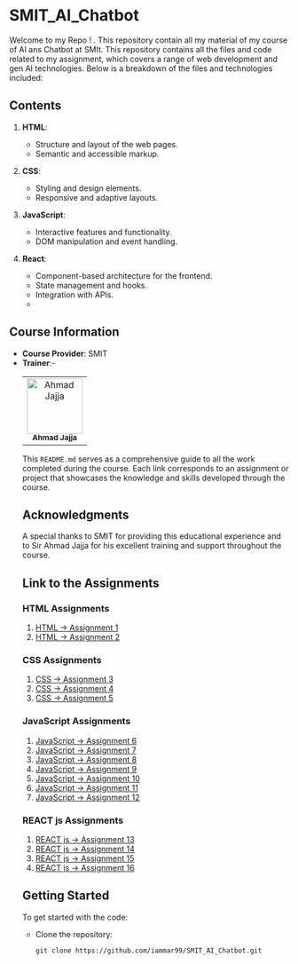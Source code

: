 # SMIT_AI_Chatbot 

Welcome to my Repo ! . This repository contain all my material of my course of AI ans Chatbot at SMIt.
This repository contains all the files and code related to my assignment, which covers a range of web development and gen AI technologies. Below is a breakdown of the files and technologies included:

## Contents

1. **HTML**: 
   - Structure and layout of the web pages.
   - Semantic and accessible markup.

2. **CSS**:
   - Styling and design elements.
   - Responsive and adaptive layouts.

3. **JavaScript**:
   - Interactive features and functionality.
   - DOM manipulation and event handling.

4. **React**:
   - Component-based architecture for the frontend.
   - State management and hooks.
   - Integration with APIs.
   - 
## Course Information

- **Course Provider**: SMIT
- **Trainer**:-
        <table>
    <tbody>
        <tr>
            <td align="center">
                <a href="https://github.com/Ahmadjajja">
                    <img src="https://avatars.githubusercontent.com/Ahmadjajja" width="100px;border-radius:50px;" alt="Ahmad Jajja"/>
                    <br />
                    <sub><b>Ahmad Jajja</b></sub>
                </a> 
            </td>
        </tr> 
</tbody>
<table>

This `README.md` serves as a comprehensive guide to all the work completed during the course. Each link corresponds to an assignment or project that showcases the knowledge and skills developed through the course.

## Acknowledgments

A special thanks to SMIT for providing this educational experience and to Sir Ahmad Jajja for his excellent training and support throughout the course.

## Link to the Assignments


### HTML Assignments

1. [HTML -> Assignment 1](https://assign1-219441.surge.sh//)
2. [HTML -> Assignment 2](https://assign2-219441.surge.sh/)

### CSS Assignments

1. [CSS -> Assignment 3](https://assign3-219441.surge.sh/)
2. [CSS -> Assignment 4](https://assign4-219441.surge.sh/)
3. [CSS -> Assignment 5](https://assign5-219441.surge.sh/)


### JavaScript Assignments

1. [JavaScript -> Assignment 6](https://assign6-219441.surge.sh)
2. [JavaScript -> Assignment 7](https://assign7-219441.surge.sh/)
3. [JavaScript -> Assignment 8](https://assign8-219441.surge.sh/)
4. [JavaScript -> Assignment 9](https://assign9-219441.surge.sh/)
5. [JavaScript -> Assignment 10](https://assign10-219441.surge.sh/)
6. [JavaScript -> Assignment 11](https://assign11-219441.surge.sh/)
7. [JavaScript -> Assignment 12](https://github.com/iammar99/SMIT_AI_Chatbot/tree/master/Assignments/12th%20Assignment)


### REACT js Assignments

1. [REACT js -> Assignment 13](https://assign13-219441.surge.sh/)
2. [REACT js -> Assignment 14](https://assign14-219441.surge.sh/)
3. [REACT js -> Assignment 15](https://assign15-219441.surge.sh/)   
4. [REACT js -> Assignment 16](https://assign16-219441.surge.sh/)   

## Getting Started

To get started with the code:

- Clone the repository:
   ```
   git clone https://github.com/iammar99/SMIT_AI_Chatbot.git
   ```